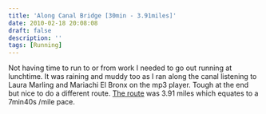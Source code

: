 ```yaml
---
title: 'Along Canal Bridge [30min - 3.91miles]'
date: 2010-02-18 20:08:08
draft: false
description: ''
tags: [Running]
---
```


Not having time to run to or from work I needed to go out running at lunchtime. It was raining and muddy too as I ran along the canal listening to Laura Marling and Mariachi El Bronx on the mp3 player. Tough at the end but nice to do a different route. [The route](http://www.gmap-pedometer.com/?r=3488095 "route map of canal bridge run [external link]") was 3.91 miles which equates to a 7min40s /mile pace.
